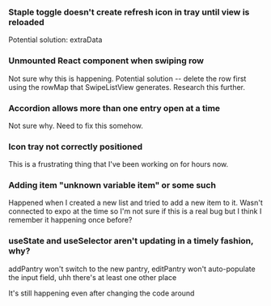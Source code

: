 ### Staple toggle doesn't create refresh icon in tray until view is reloaded

Potential solution: extraData

### Unmounted React component when swiping row

Not sure why this is happening.  Potential solution -- delete the row first using
the rowMap that SwipeListView generates.  Research this further.

### Accordion allows more than one entry open at a time

Not sure why.  Need to fix this somehow.

### Icon tray not correctly positioned

This is a frustrating thing that I've been working on for hours now.

### Adding item "unknown variable item" or some such

Happened when I created a new list and tried to add a new item to it.  Wasn't connected
to expo at the time so I'm not sure if this is a real bug but I think I remember it
happening once before?

### useState and useSelector aren't updating in a timely fashion, why?

addPantry won't switch to the new pantry, editPantry won't auto-populate the input
field, uhh there's at least one other place

It's still happening even after changing the code around
